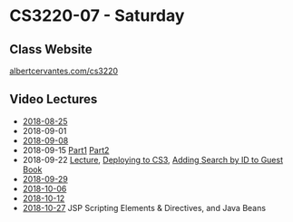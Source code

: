 # CS3220-07 - Saturday

## Class Website
[albertcervantes.com/cs3220](http://albertcervantes.com/cs3220)

## Video Lectures
- [2018-08-25](http://albertcervantes.com/cs3220/lectures/cs3220-2018-08-25-s.mp4)
- 2018-09-01
- [2018-09-08](http://albertcervantes.com/cs3220/lectures/cs3220-2018-09-08-s.mp4)
- 2018-09-15 [Part1](http://albertcervantes.com/cs3220/lectures/cs3220-2018-09-15-s-part1.mp4) [Part2](http://albertcervantes.com/cs3220/lectures/cs3220-2018-09-15-s-part2.mp4)
- 2018-09-22 [Lecture](http://albertcervantes.com/cs3220/lectures/cs3220-2018-09-22-s-part1.mp4), [Deploying to CS3](http://albertcervantes.com/cs3220/lectures/cs3220-2018-09-22-s-part2.mp4), [Adding Search by ID to Guest Book](http://albertcervantes.com/cs3220/lectures/cs3220-2018-09-22-s-part3.mp4)
- [2018-09-29](http://albertcervantes.com/cs3220/lectures/cs3220-2018-09-29-s.mp4)
- [2018-10-06](http://albertcervantes.com/cs3220/lectures/cs3220-2018-10-06-s.mp4)
- [2018-10-12](http://albertcervantes.com/cs3220/lectures/cs3220-2018-10-12-s.mp4)
- [2018-10-27](http://albertcervantes.com/cs3220/lectures/cs3220-2018-10-27-s.mp4) JSP Scripting Elements & Directives, and Java Beans

